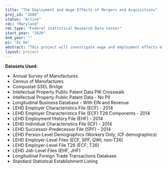 ```yaml
---
title: "The Employment and Wage Effects of Mergers and Acquisitions"
proj_id: "1680"
status: "Active"
rdc: "Maryland"
rdc_type: "Federal Statistical Research Data Center"
start_year: "2020"
end_year: ""
pi: "Xi He"
abstract: "This project will investigate wage and employment effects of mergers and acquisitions, and use mergers to test the law of one price in labor market. SDC Platinum and Compustat data will be merged using the SSEL to LEHD data, and an analysis of the data quality of firm dynamics in Title 13, Chapter 5 data will be analyzed. Estimates of the population will include results from semi-parametric difference-in-difference statistical estimates of the effects of M&As on target firms' employment and wage outcomes, and for public firms on post-merger stock price gains. The empirical framework will support testing if results are consistent with a "breach of trust" view of the relationship of workers and employers, where firms with a higher wage premium would experience a larger wage decline after the merger. Alternatively, if firm pay premiums reflect productivity differences, and workers are paid more at productive firms due to potential rent sharing, then a target firm that is acquired by a firm with higher wage premiums should experience an increase in wages. Estimates will also explore the effect of M&A on employment and earnings trajectories of workers in target firms over time."
layout: project
---
```


**Datasets Used:**

  - Annual Survey of Manufactures 
  - Census of Manufactures 
  - Compustat-SSEL Bridge 
  - Intellectual Property Public Patent Data PIK Crosswalk 
  - Intellectual Property Public Patent Data - No PII 
  - Longitudinal Business Database - With EIN and Revenue 
  - LEHD Employer Characteristics File (ECF) - 2014 
  - LEHD Employer Characteristics File (ECF) T26 Components - 2014 
  - LEHD Employment History File (EHF) - 2014 
  - LEHD Individual Characteristics File (ICF) - 2014 
  - LEHD Successor-Predecessor File (SPF) - 2014 
  - LEHD Person-Level Demographics (Workers Only; ICF demographics) 
  - LEHD Employer-Level Files (ECF, SPF, QWI; non-T26) 
  - LEHD Employer-Level File T26 (ECF; T26) 
  - LEHD Job-Level Files (EHF, JHF) 
  - Longitudinal Foreign Trade Transactions Database 
  - Standard Statistical Establishment Listing 

